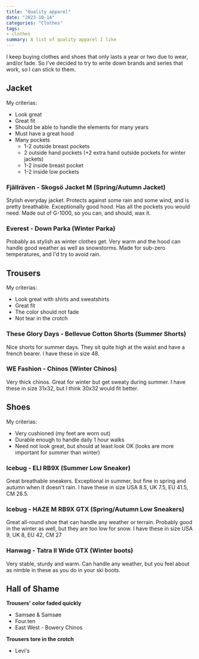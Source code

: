 ```yaml
---
title: "Quality apparel"
date: "2023-10-14"
categories: "Clothes"
tags:
- clothes
summary: A list of quality apparel I like
---
```


I keep buying clothes and shoes that only lasts a year or two due to wear, and/or fade.
So I've decided to try to write down brands and series that work, so I can stick to them.

## Jacket

My criterias:

* Look great
* Great fit
* Should be able to handle the elements for many years
* Must have a great hood
* Many pockets
  - 1-2 outside breast pockets
  - 2 outside hand pockets (+2 extra hand outside pockets for winter jackets)
  - 1-2 inside breast pocket
  - 1-2 inside low pockets

### Fjällräven - Skogsö Jacket M (Spring/Autumn Jacket)

Stylish everyday jacket. Protects against some rain and some wind, and is pretty breathable.
Exceptionally good hood. Has all the pockets you would need. Made out of G-1000,
so you can, and should, wax it.

### Everest - Down Parka (Winter Parka)

Probably as stylish as winter clothes get. Very warm and the hood can handle good weather as well as snowstorms.
Made for sub-zero temperatures, and I'd try to avoid rain.

## Trousers

My criterias:

* Look great with shirts and sweatshirts
* Great fit
* The color should not fade
* Not tear in the crotch

### These Glory Days - Bellevue Cotton Shorts (Summer Shorts)

Nice shorts for summer days. They sit quite high at the waist and have a french bearer.
I have these in size 48.

### WE Fashion - Chinos (Winter Chinos)

Very thick chinos. Great for winter but get sweaty during summer. I have these
in size 31x32, but I think 30x32 would fit better.

## Shoes

My criterias:

* Very cushioned (my feet are worn out)
* Durable enough to handle daily 1 hour walks
* Need not look great, but should at least look OK (looks are more important for summer than winter)

### Icebug - ELI RB9X (Summer Low Sneaker)

Great breathable sneakers. Exceptional in summer, but fine in spring and autumn when it doesn't rain.
I have these in size USA 8.5, UK 7.5, EU 41.5, CM 26.5.

### Icebug - HAZE M RB9X GTX (Spring/Autumn Low Sneakers)

Great all-round shoe that can handle any weather or terrain.
Probably good in the winter as well, but they are too low for snow.
I have these in size USA 9, UK 8, EU 42, CM 27

### Hanwag - Tatra II Wide GTX (Winter boots)

Very stable, sturdy and warm. Can handle any weather, but you feel about as
nimble in these as you do in your ski boots.


## Hall of Shame

**Trousers' color faded quickly**

* Samsøe & Samsøe
* Four.ten
* East West - Bowery Chinos

**Trousers tore in the crotch**

* Levi's
